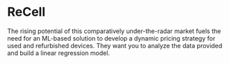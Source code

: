 # ReCell
The rising potential of this comparatively under-the-radar market fuels the need for an ML-based solution to develop a dynamic pricing strategy for used and refurbished devices. They want you to analyze the data provided and build a linear regression model.
